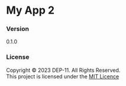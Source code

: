 # My App 2

### Version
0.1.0

### License
Copyright &copy; 2023 DEP-11. All Rights Reserved. <br>
This project is licensed under the [MIT Licence](License.txt)